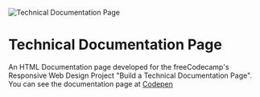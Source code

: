 ![Technical Documentation Page](https://github.com/KaviRajVedi/freecodecamp/edit/main/Responsive-Web-Design/Technical-Documentation/images/TechnicalDocumentation.jpg)

# Technical Documentation Page
An HTML Documentation page developed for the freeCodecamp's Responsive Web Design Project "Build a Technical Documentation Page".<br/>
You can see the documentation page at [Codepen](https://codepen.io/KaviRajVedi/full/MWgBpXG)
